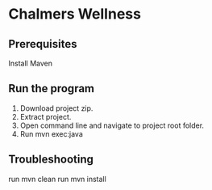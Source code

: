 # Chalmers Wellness

## Prerequisites
Install Maven

## Run the program
1. Download project zip.
2. Extract project.
3. Open command line and navigate to project root folder.
4. Run mvn exec:java

## Troubleshooting
run mvn clean
run mvn install
